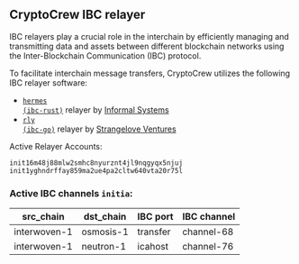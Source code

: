 ## CryptoCrew IBC relayer
IBC relayers play a crucial role in the interchain by efficiently managing and transmitting data and assets between different blockchain networks using the Inter-Blockchain Communication (IBC) protocol.

To facilitate interchain message transfers, CryptoCrew utilizes the following IBC relayer software: 
- <a href="https://github.com/informalsystems/hermes"><code>hermes (ibc-rust)</code></a> relayer by [Informal Systems](https://github.com/informalsystems)
- <a href="https://github.com/cosmos/relayer"><code>rly (ibc-go)</code></a> relayer by [Strangelove Ventures](https://github.com/strangelove-ventures)

Active Relayer Accounts:
```
init16m48j88mlw2smhc8nyurznt4jl9nqgyqx5njuj
init1yghndrffay859ma2ue4pa2cltw640vta20r75l
```

### Active IBC channels `initia`:
| src_chain | dst_chain | IBC port | IBC channel |
| --------------- | --------------- | ------------ | ------------------- |
| interwoven-1 | osmosis-1 | transfer | channel-68 |
| interwoven-1 | neutron-1 | icahost | channel-76 |